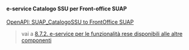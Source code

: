 #### e-service Catalogo SSU per Front-office SUAP

[OpenAPI: SUAP_CatalogoSSU to FrontOffice SUAP](../../../../openAPI/catalogo-ssu_to_fo.yaml)

> vai a [8.7.2. e-service per le funzionalità rese disponibili alle altre componenti](08_07_02.md)